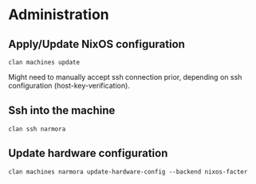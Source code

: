 # Administration

## Apply/Update NixOS configuration

```
clan machines update
```

Might need to manually accept ssh connection prior, depending on ssh configuration (host-key-verification).

## Ssh into the machine

```
clan ssh narmora
```

## Update hardware configuration

```
clan machines narmora update-hardware-config --backend nixos-facter
```
